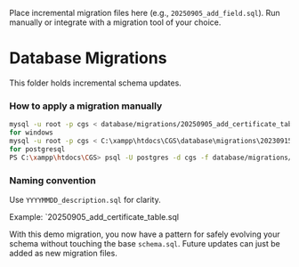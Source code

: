 Place incremental migration files here (e.g., `20250905_add_field.sql`).
Run manually or integrate with a migration tool of your choice.

# Database Migrations

This folder holds incremental schema updates.

### How to apply a migration manually
```bash
mysql -u root -p cgs < database/migrations/20250905_add_certificate_table.sql
for windows
mysql -u root -p cgs < C:\xampp\htdocs\CGS\database\migrations\20230915_create_migrations_log.sql
for postgresql
PS C:\xampp\htdocs\CGS> psql -U postgres -d cgs -f database/migrations/2025_09_28_alter_staff_profiles.sql
```

### Naming convention
Use `YYYYMMDD_description.sql` for clarity.

Example: `20250905_add_certificate_table.sql

With this demo migration, you now have a pattern for safely evolving your schema without touching the base `schema.sql`.
Future updates can just be added as new migration files.

